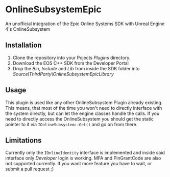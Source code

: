 # OnlineSubsystemEpic
An unofficial integration of the Epic Online Systems SDK with Unreal Engine 4's OnlineSubsystem

## Installation
1. Clone the repository into your Pojects _Plugins_ directory.
2. Download the EOS C++ SDK from the Developer Portal
3. Drop the _Bin_, _Include_ and _Lib_ from inside the SDK folder into _Source\ThirdParty\OnlineSubsystemEpicLibrary_

## Usage
This plugin is used like any other OnlineSubsystem Plugin already existing. This means, that most of the time you won't need to directly interface with the system directly, but can let the engine classes handle the calls.
If you need to directly access the OnlineSubsystem you should get the static pointer to it via `IOnlineSubsystem::Get()` and go on from there.

## Limitations
Currently only the `IOnlineIdentity` interface is implemented and inside said interface only _Developer_ login is working. MFA and PinGrantCode are also not supported currently.
If you want more feature you have to wait, or submit a pull request ;)